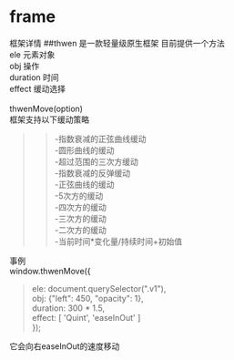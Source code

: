 # frame
框架详情
##thwen 是一款轻量级原生框架
目前提供一个方法<br> 
 ele 元素对象<br> 
 obj 操作<br> 
 duration 时间<br> 
 effect 缓动选择<br> 
 <br> 
thwenMove(option)
<br> 
框架支持以下缓动策略
<br> 
>>-指数衰减的正弦曲线缓动<br> 
>>-圆形曲线的缓动<br> 
>>-超过范围的三次方缓动<br> 
>>-指数衰减的反弹缓动<br> 
>>-正弦曲线的缓动<br> 
>>-5次方的缓动<br> 
>>-四次方的缓动<br> 
>>-三次方的缓动<br> 
>>-二次方的缓动<br> 
>>-当前时间*变化量/持续时间+初始值<br> 

事例<br>
  window.thwenMove({<br> 
   > ele: document.querySelector(".v1"),<br> 
   > obj: {"left": 450, "opacity": 1},<br> 
   > duration: 300 * 1.5,<br> 
   > effect: [ 'Quint', 'easeInOut' ]<br> 
  });<br> 
  
它会向右easeInOut的速度移动
  
